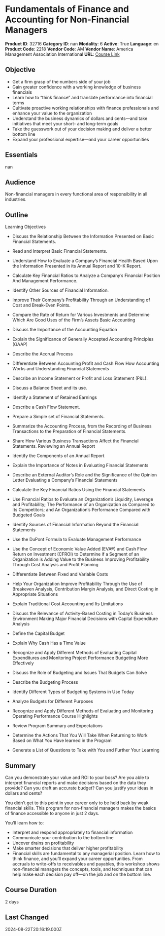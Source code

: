 # Fundamentals of Finance and Accounting for Non-Financial Managers

**Product ID**: 32716
**Category ID**: nan
**Modality**: 6
**Active**: True
**Language**: en
**Product Code**: 2218
**Vendor Code**: AM
**Vendor Name**: America Management Association International
**URL**: [Course Link](https://www.fastlaneus.com/course/amai-2218)

## Objective
- Get a firm grasp of the numbers side of your job
- Gain greater confidence with a working knowledge of business  financials
- Learn how to “think finance” and translate performance into financial terms
- Cultivate proactive working relationships with finance professionals and enhance your value to the organization
- Understand the business dynamics of dollars and cents—and take initiatives that meet your short- and long-term goals
- Take the guesswork out of your decision making and deliver a better bottom line
- Expand your professional expertise—and your career opportunities

## Essentials
nan

## Audience
Non-financial managers in every functional area of responsibility in all industries.

## Outline
Learning Objectives


- Discuss the Relationship Between the Information Presented on Basic Financial Statements.
- Read and Interpret Basic Financial Statements.
- Understand How to Evaluate a Company’s Financial Health Based Upon the Information Presented in its Annual Report and 10-K Report.
- Calculate Key Financial Ratios to Analyze a Company’s Financial Position And Management Performance.
- Identify Other Sources of Financial Information.
- Improve Their Company’s Profitability Through an Understanding of Cost and Break-Even Points.
- Compare the Rate of Return for Various Investments and Determine Which Are Good Uses of the Firm’s Assets
Basic Accounting


- Discuss the Importance of the Accounting Equation
- Explain the Significance of Generally Accepted Accounting Principles (GAAP)
- Describe the Accrual Process
- Differentiate Between Accounting Profit and Cash Flow
How Accounting Works and Understanding Financial Statements


- Describe an Income Statement or Profit and Loss Statement (P&L).
- Discuss a Balance Sheet and its use.
- Identify a Statement of Retained Earnings
- Describe a Cash Flow Statement.
- Prepare a Simple set of Financial Statements.
- Summarize the Accounting Process, from the Recording of Business Transactions to the Preparation of Financial Statements.
- Share How Various Business Transactions Affect the Financial Statements.
Reviewing an Annual Report


- Identify the Components of an Annual Report
- Explain the Importance of Notes in Evaluating Financial Statements
- Describe an External Auditor’s Role and the Significance of the Opinion Letter
Evaluating a Company’s Financial Statements


- Calculate the Key Financial Ratios Using the Financial Statements
- Use Financial Ratios to Evaluate an Organization’s Liquidity, Leverage and Profitability; The Performance of an Organization as Compared to Its Competitors; and An Organization’s Performance Compared with Budgeted Goals
- Identify Sources of Financial Information Beyond the Financial Statements
- Use the DuPont Formula to Evaluate Management Performance
- Use the Concept of Economic Value Added (EVA®) and Cash Flow Return on Investment (CFROI) to Determine if a Segment of an Organization is Adding Value to the Business
Improving Profitability Through Cost Analysis and Profit Planning


- Differentiate Between Fixed and Variable Costs
- Help Your Organization Improve Profitability Through the Use of Breakeven Analysis, Contribution Margin Analysis, and Direct Costing in Appropriate Situations
- Explain Traditional Cost Accounting and Its Limitations
- Discuss the Relevance of Activity-Based Costing in Today’s Business Environment
Making Major Financial Decisions with Capital Expenditure Analysis


- Define the Capital Budget
- Explain Why Cash Has a Time Value
- Recognize and Apply Different Methods of Evaluating Capital Expenditures and Monitoring Project Performance
Budgeting More Effectively


- Discuss the Role of Budgeting and Issues That Budgets Can Solve
- Describe the Budgeting Process
- Identify Different Types of Budgeting Systems in Use Today
- Analyze Budgets for Different Purposes
- Recognize and Apply Different Methods of Evaluating and Monitoring Operating Performance
Course Highlights


- Review Program Summary and Expectations
- Determine the Actions That You Will Take When Returning to Work Based on What You Have learned in the Program
- Generate a List of Questions to Take with You and Further Your Learning

## Summary
Can you demonstrate your value and ROI to your boss? Are you able to interpret financial reports and make decisions based on the data they provide? Can you draft an accurate budget? Can you justify your ideas in dollars and cents?

You didn’t get to this point in your career only to be held back by weak financial skills. This program for non-financial managers makes the basics of finance accessible to anyone in just 2 days.

You’ll learn how to:



- Interpret and respond appropriately to financial information
- Communicate your contribution to the bottom line
- Uncover drains on profitability
- Make smarter decisions that deliver higher profitability
- Financial skills are fundamental to any managerial position. Learn how to think finance, and you’ll expand your career opportunities. From accruals to write-offs to receivables and payables, this workshop shows non-financial managers the concepts, tools, and techniques that can help make each decision pay off—on the job and on the bottom line.

## Course Duration
2 days

## Last Changed
2024-08-22T20:16:19.000Z
